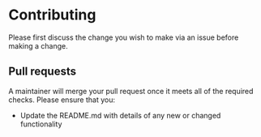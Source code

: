 # Contributing

Please first discuss the change you wish to make via an issue before making a change.

## Pull requests

A maintainer will merge your pull request once it meets all of the required checks. Please ensure that you:

- Update the README.md with details of any new or changed functionality